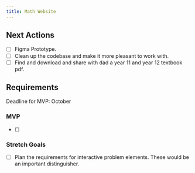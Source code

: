 ```yaml
---
title: Math Website
---
```


## Next Actions
- [ ] Figma Prototype.
- [ ] Clean up the codebase and make it more pleasant to work with.
- [ ] Find and download and share with dad a year 11 and year 12 textbook pdf.

## Requirements
Deadline for MVP: October
### MVP
- [ ] 

### Stretch Goals
- [ ] Plan the requirements for interactive problem elements. These would be an important distinguisher.

